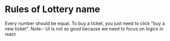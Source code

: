 # Rules of Lottery name

Every number should be equal.
To buy a ticket, you just need to click "buy a new ticket".
Note:- UI is not so good because we need to focus on logics in react 
